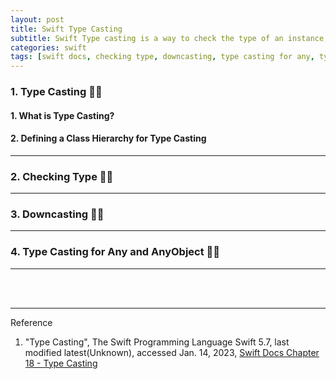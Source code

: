 ```yaml
---
layout: post
title: Swift Type Casting
subtitle: Swift Type casting is a way to check the type of an instance, or to treat that instance as a different superclass or subclass from somewhere else in its own class hierarchy.
categories: swift
tags: [swift docs, checking type, downcasting, type casting for any, type casting for any object]
---
```


### 1. Type Casting 👩‍💻

#### 1. What is Type Casting?

#### 2. Defining a Class Hierarchy for Type Casting

---

### 2. Checking Type 👩‍💻


---

### 3. Downcasting 👩‍💻


---

### 4. Type Casting for Any and AnyObject 👩‍💻


---


<br><br>

---
Reference

1. "Type Casting", The Swift Programming Language Swift 5.7, last modified latest(Unknown), accessed Jan. 14, 2023, [Swift Docs Chapter 18 - Type Casting](https://docs.swift.org/swift-book/LanguageGuide/TypeCasting.html)
